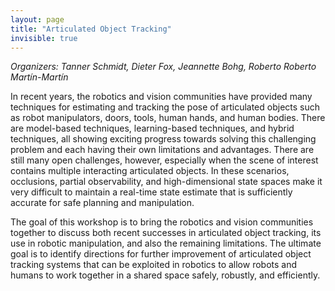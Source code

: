 ```yaml
---
layout: page
title: "Articulated Object Tracking"
invisible: true
---
```

<p><i>Organizers: Tanner Schmidt, Dieter Fox, Jeannette Bohg, Roberto Roberto Martín-Martín</i></p>
<p> In recent years, the robotics and vision communities have provided many
techniques for estimating and tracking the pose of articulated objects such as
robot manipulators, doors, tools, human hands, and human bodies. There are
model-based techniques, learning-based techniques, and hybrid techniques, all
showing exciting progress towards solving this challenging problem and each
having their own limitations and advantages. There are still many open
challenges, however, especially when the scene of interest contains multiple
interacting articulated objects. In these scenarios, occlusions, partial
observability, and high-dimensional state spaces make it very difficult to
maintain a real-time state estimate that is sufficiently accurate for safe
planning and manipulation.  </p>

<p> The goal of this workshop is to bring the robotics and vision communities
together to discuss both recent successes in articulated object tracking, its
use in robotic manipulation, and also the remaining limitations. The ultimate
goal is to identify directions for further improvement of articulated object
tracking systems that can be exploited in robotics to allow robots and humans
to work together in a shared space safely, robustly, and efficiently.  </p>
